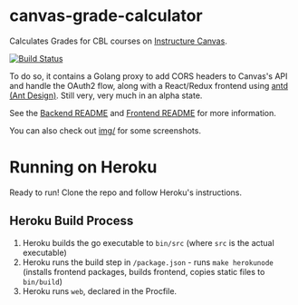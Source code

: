 # canvas-grade-calculator

Calculates Grades for CBL courses on [Instructure Canvas](https://github.com/instructure/canvas-lms).

[![Build Status](https://travis-ci.com/iamtheyammer/canvas-grade-calculator.svg?branch=master)](https://travis-ci.com/iamtheyammer/canvas-grade-calculator)

To do so, it contains a Golang proxy to add CORS headers to Canvas's API and handle the OAuth2 flow, along with a React/Redux frontend using [antd (Ant Design)](https://ant.design). Still very, very much in an alpha state.

See the [Backend README](backend/README.md) and [Frontend README](frontend/README.md) for more information.

You can also check out [img/](img/) for some screenshots.

# Running on Heroku

Ready to run! Clone the repo and follow Heroku's instructions.

## Heroku Build Process

1. Heroku builds the go executable to `bin/src` (where `src` is the actual executable)
2. Heroku runs the build step in `/package.json` - runs `make herokunode` (installs frontend packages, builds frontend, copies static files to `bin/build`)
3. Heroku runs `web`, declared in the Procfile.
